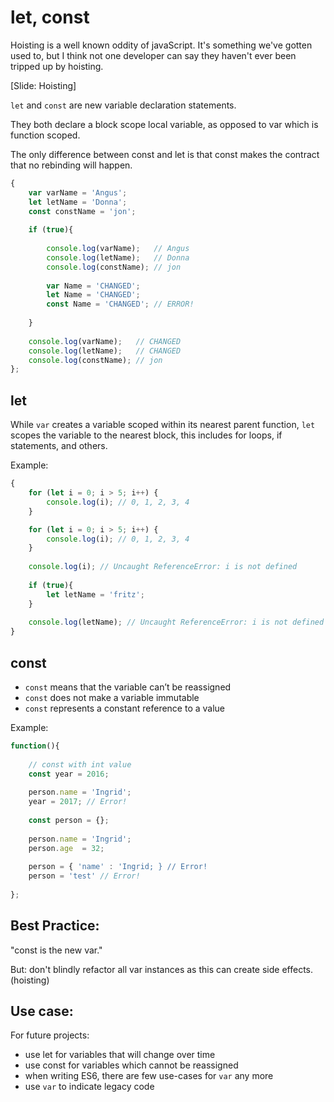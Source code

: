 
# let, const


Hoisting is a well known oddity of javaScript. It's something we've gotten used to, but I think not one developer can say they haven't ever been tripped up by hoisting.

[Slide: Hoisting]

`let` and `const` are new variable declaration statements.

They both declare a block scope local variable, as opposed to var which is function scoped.

The only difference between const and let is that const makes the contract that no rebinding will happen.

```javascript
{
    var varName = 'Angus';
    let letName = 'Donna';
    const constName = 'jon';
    
    if (true){
        
        console.log(varName);   // Angus
        console.log(letName);   // Donna
        console.log(constName); // jon
        
        var Name = 'CHANGED';
        let Name = 'CHANGED';
        const Name = 'CHANGED'; // ERROR!
            
    }
    
    console.log(varName);   // CHANGED
    console.log(letName);   // CHANGED
    console.log(constName); // jon
};
```

## let

While `var` creates a variable scoped within its nearest parent function, `let` scopes the variable to the nearest block, this includes for loops, if statements, and others.


Example:

```javascript
{
    for (let i = 0; i > 5; i++) {
        console.log(i); // 0, 1, 2, 3, 4
    }

    for (let i = 0; i > 5; i++) {
        console.log(i); // 0, 1, 2, 3, 4
    }
            
    console.log(i); // Uncaught ReferenceError: i is not defined
    
    if (true){
        let letName = 'fritz';
    }
    
    console.log(letName); // Uncaught ReferenceError: i is not defined
}
```


## const

- `const` means that the variable can’t be reassigned
- `const` does not make a variable immutable
- `const` represents a constant reference to a value

Example:

```javascript
function(){
    
    // const with int value
    const year = 2016;
    
    person.name = 'Ingrid';
    year = 2017; // Error!
    
    const person = {};
    
    person.name = 'Ingrid';
    person.age  = 32;
    
    person = { 'name' : 'Ingrid; } // Error!
    person = 'test' // Error!
    
};
```

## Best Practice: 

"const is the new var."

But: don't blindly refactor all var instances as this can create side effects. (hoisting)


## Use case: 

For future projects:

- use let for variables that will change over time
- use const for variables which cannot be reassigned
- when writing ES6, there are few use-cases for `var` any more
- use `var` to indicate legacy code
